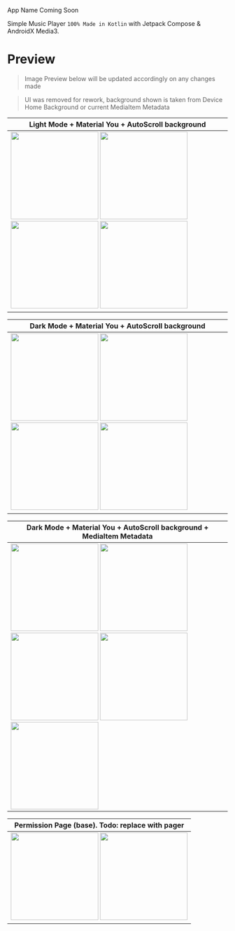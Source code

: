 App Name Coming Soon 

Simple Music Player `100% Made in Kotlin` with Jetpack Compose & AndroidX Media3.

# Preview
> Image Preview below will be updated accordingly on any changes made

> UI was removed for rework, background shown is taken from Device Home Background or current MediaItem Metadata

| Light Mode + Material You + AutoScroll background |
| -------------- |
| <img src="https://user-images.githubusercontent.com/94031495/181478449-cf42d07e-6942-468e-8a25-aed088ad3cdb.png" width="200"> <img src="https://user-images.githubusercontent.com/94031495/181478463-5c089ebc-c0f2-4e9c-b999-164ca87a962f.png" width="200"> <img src="https://user-images.githubusercontent.com/94031495/181478467-7f626574-1c39-41e1-96e8-7bdea4af9095.png" width="200"> <img src="https://user-images.githubusercontent.com/94031495/181478471-3f46d509-9598-4c5e-aae4-4c8559cc0080.png" width="200"> |

| Dark Mode + Material You + AutoScroll background |
| -------------- |
| <img src="https://user-images.githubusercontent.com/94031495/181480559-8f9c4b7b-d675-4d8f-9e3f-115793fe2106.png" width="200"> <img src="https://user-images.githubusercontent.com/94031495/181479643-54af1d30-6702-47ce-928c-3800a8195e96.png" width="200"> <img src="https://user-images.githubusercontent.com/94031495/181479646-28869290-e42d-49ab-b793-9ef9290c94cd.png" width="200"> <img src="https://user-images.githubusercontent.com/94031495/181479623-297c2509-3773-4ad7-a540-bbc330fb6e9b.png" width="200"> |

| Dark Mode + Material You + AutoScroll background + MediaItem Metadata |
| -------------- |
| <img src="https://user-images.githubusercontent.com/94031495/181488641-af0437d8-d676-4c2b-bc2d-0615259131cc.png" width="200"> <img src="https://user-images.githubusercontent.com/94031495/181488687-a336de90-8e04-48c6-8d6c-5854508f84b1.png" width="200"> <img src="https://user-images.githubusercontent.com/94031495/181488720-da247248-da4d-496e-bfe1-619b0fe45712.png" width="200"> <img src="https://user-images.githubusercontent.com/94031495/181488752-f807d04c-42ee-4afa-beaa-d68a77667334.png" width="200"> <img src="https://user-images.githubusercontent.com/94031495/181488791-533f8d7d-d53e-4536-b8a6-65ee93f82b55.png" width="200"> |

| Permission Page (base). Todo: replace with pager|
| -------------- |
| <img src="https://user-images.githubusercontent.com/94031495/181680651-c4e583f8-87a9-4b9e-aa82-c8fca9684f81.png" width="200"> <img src="https://user-images.githubusercontent.com/94031495/181680646-9bf0240e-941d-431e-b020-40470d22cca3.png" width="200"> |

